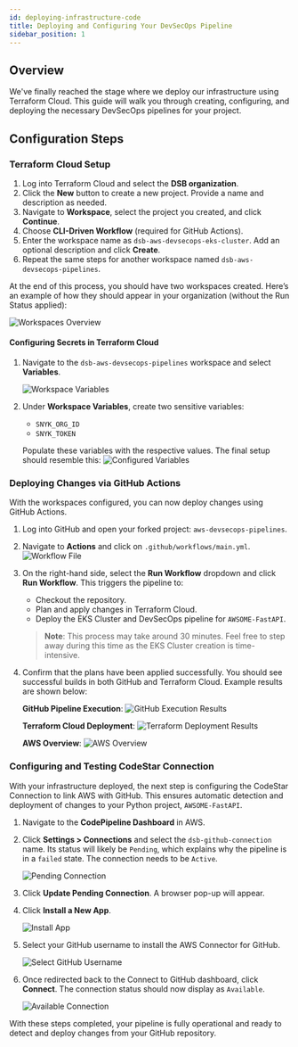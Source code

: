 ```yaml
---
id: deploying-infrastructure-code
title: Deploying and Configuring Your DevSecOps Pipeline
sidebar_position: 1
---
```


## Overview

We've finally reached the stage where we deploy our infrastructure using Terraform Cloud. This guide will walk you through creating, configuring, and deploying the necessary DevSecOps pipelines for your project.

## Configuration Steps

### Terraform Cloud Setup

1. Log into Terraform Cloud and select the **DSB organization**.
2. Click the **New** button to create a new project. Provide a name and description as needed.
3. Navigate to **Workspace**, select the project you created, and click **Continue**.
4. Choose **CLI-Driven Workflow** (required for GitHub Actions).
5. Enter the workspace name as `dsb-aws-devsecops-eks-cluster`. Add an optional description and click **Create**.
6. Repeat the same steps for another workspace named `dsb-aws-devsecops-pipelines`.

At the end of this process, you should have two workspaces created. Here’s an example of how they should appear in your organization (without the Run Status applied):

![Workspaces Overview](/img/projects/devsecops-pipeline-aws/deployment-and-testing/image.png)

#### Configuring Secrets in Terraform Cloud

1. Navigate to the `dsb-aws-devsecops-pipelines` workspace and select **Variables**.

   ![Workspace Variables](/img/projects/devsecops-pipeline-aws/deployment-and-testing/image-1.png)

2. Under **Workspace Variables**, create two sensitive variables:

   - `SNYK_ORG_ID`
   - `SNYK_TOKEN`

   Populate these variables with the respective values. The final setup should resemble this:
   ![Configured Variables](/img/projects/devsecops-pipeline-aws/deployment-and-testing/image-2.png)

### Deploying Changes via GitHub Actions

With the workspaces configured, you can now deploy changes using GitHub Actions.

1. Log into GitHub and open your forked project: `aws-devsecops-pipelines`.
2. Navigate to **Actions** and click on `.github/workflows/main.yml`.
   ![Workflow File](/img/projects/devsecops-pipeline-aws/deployment-and-testing/image-3.png)
3. On the right-hand side, select the **Run Workflow** dropdown and click **Run Workflow**. This triggers the pipeline to:

   - Checkout the repository.
   - Plan and apply changes in Terraform Cloud.
   - Deploy the EKS Cluster and DevSecOps pipeline for `AWSOME-FastAPI`.

   > **Note**: This process may take around 30 minutes. Feel free to step away during this time as the EKS Cluster creation is time-intensive.

4. Confirm that the plans have been applied successfully. You should see successful builds in both GitHub and Terraform Cloud. Example results are shown below:

   **GitHub Pipeline Execution**:
   ![GitHub Execution Results](/img/projects/devsecops-pipeline-aws/deployment-and-testing/image-4.png)

   **Terraform Cloud Deployment**:
   ![Terraform Deployment Results](/img/projects/devsecops-pipeline-aws/deployment-and-testing/image-5.png)

   **AWS Overview**:
   ![AWS Overview](/img/projects/devsecops-pipeline-aws/deployment-and-testing/image-6.png)

### Configuring and Testing CodeStar Connection

With your infrastructure deployed, the next step is configuring the CodeStar Connection to link AWS with GitHub. This ensures automatic detection and deployment of changes to your Python project, `AWSOME-FastAPI`.

1. Navigate to the **CodePipeline Dashboard** in AWS.
2. Click **Settings > Connections** and select the `dsb-github-connection` name. Its status will likely be `Pending`, which explains why the pipeline is in a `failed` state. The connection needs to be `Active`.

   ![Pending Connection](/img/projects/devsecops-pipeline-aws/deployment-and-testing/image-7.png)

3. Click **Update Pending Connection**. A browser pop-up will appear.
4. Click **Install a New App**.

   ![Install App](/img/projects/devsecops-pipeline-aws/deployment-and-testing/image-8.png)

5. Select your GitHub username to install the AWS Connector for GitHub.

   ![Select GitHub Username](/img/projects/devsecops-pipeline-aws/deployment-and-testing/image-9.png)

6. Once redirected back to the Connect to GitHub dashboard, click **Connect**. The connection status should now display as `Available`.

   ![Available Connection](/img/projects/devsecops-pipeline-aws/deployment-and-testing/image-10.png)

With these steps completed, your pipeline is fully operational and ready to detect and deploy changes from your GitHub repository.
